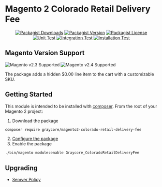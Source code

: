 # Magento 2 Colorado Retail Delivery Fee

<div align="center">

[![Packagist Downloads](https://img.shields.io/packagist/dm/graycore/magento2-colorado-retail-delivery-fee?color=blue)](https://packagist.org/packages/graycore/magento2-colorado-retail-delivery-fee/stats)
[![Packagist Version](https://img.shields.io/packagist/v/graycore/magento2-colorado-retail-delivery-fee?color=blue)](https://packagist.org/packages/graycore/magento2-colorado-retail-delivery-fee)
[![Packagist License](https://img.shields.io/packagist/l/graycore/magento2-colorado-retail-delivery-fee)](https://github.com/graycoreio/magento2-colorado-retail-delivery-fee/blob/master/LICENSE)
[![Unit Test](https://github.com/graycoreio/magento2-colorado-retail-delivery-fee/actions/workflows/unit.yaml/badge.svg)](https://github.com/graycoreio/magento2-colorado-retail-delivery-fee/actions/workflows/unit.yaml)
[![Integration Test](https://github.com/graycoreio/magento2-colorado-retail-delivery-fee/actions/workflows/integration.yaml/badge.svg)](https://github.com/graycoreio/magento2-colorado-retail-delivery-fee/actions/workflows/integration.yaml)
[![Installation Test](https://github.com/graycoreio/magento2-colorado-retail-delivery-fee/actions/workflows/install.yaml/badge.svg)](https://github.com/graycoreio/magento2-colorado-retail-delivery-fee/actions/workflows/install.yaml)

</div>


## Magento Version Support
![Magento v2.3 Supported](https://img.shields.io/badge/Magento-2.3-brightgreen.svg?labelColor=2f2b2f&logo=magento&logoColor=f26724&color=464246&longCache=true&style=flat)
![Magento v2.4 Supported](https://img.shields.io/badge/Magento-2.4-brightgreen.svg?labelColor=2f2b2f&logo=magento&logoColor=f26724&color=464246&longCache=true&style=flat)


The package adds a hidden $0.00 line item to the cart with a customizable SKU. 

## Getting Started
This module is intended to be installed with [composer](https://getcomposer.org/). From the root of your Magento 2 project:

1. Download the package
```bash
composer require graycore/magento2-colorado-retail-delivery-fee
```
2. [Configure the package](/docs/stories/configuration.md)
3. Enable the package

```bash
./bin/magento module:enable Graycore_ColoradoRetailDeliveryFee
```

## Upgrading
* [Semver Policy](https://semver.org/)
